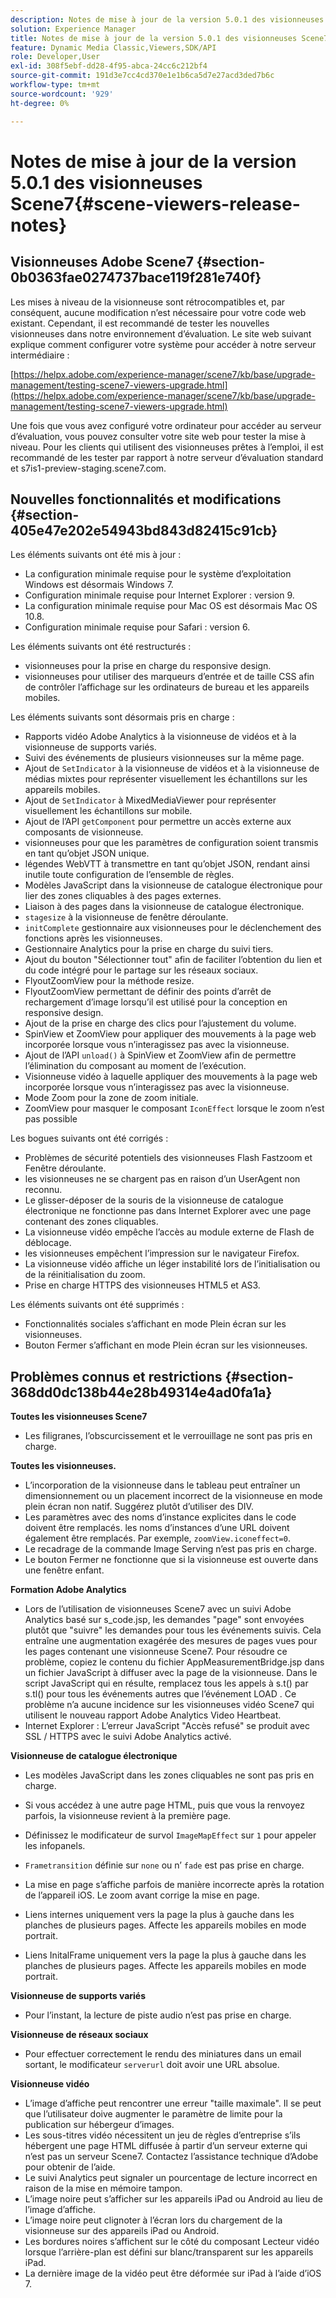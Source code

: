 ```yaml
---
description: Notes de mise à jour de la version 5.0.1 des visionneuses Scene7
solution: Experience Manager
title: Notes de mise à jour de la version 5.0.1 des visionneuses Scene7
feature: Dynamic Media Classic,Viewers,SDK/API
role: Developer,User
exl-id: 308f5ebf-dd28-4f95-abca-24cc6c212bf4
source-git-commit: 191d3e7cc4cd370e1e1b6ca5d7e27acd3ded7b6c
workflow-type: tm+mt
source-wordcount: '929'
ht-degree: 0%

---
```


# Notes de mise à jour de la version 5.0.1 des visionneuses Scene7{#scene-viewers-release-notes}

## Visionneuses Adobe Scene7 {#section-0b0363fae0274737bace119f281e740f}

Les mises à niveau de la visionneuse sont rétrocompatibles et, par conséquent, aucune modification n’est nécessaire pour votre code web existant. Cependant, il est recommandé de tester les nouvelles visionneuses dans notre environnement d’évaluation. Le site web suivant explique comment configurer votre système pour accéder à notre serveur intermédiaire :

[https://helpx.adobe.com/experience-manager/scene7/kb/base/upgrade-management/testing-scene7-viewers-upgrade.html](https://helpx.adobe.com/experience-manager/scene7/kb/base/upgrade-management/testing-scene7-viewers-upgrade.html)

Une fois que vous avez configuré votre ordinateur pour accéder au serveur d’évaluation, vous pouvez consulter votre site web pour tester la mise à niveau. Pour les clients qui utilisent des visionneuses prêtes à l’emploi, il est recommandé de les tester par rapport à notre serveur d’évaluation standard et s7is1-preview-staging.scene7.com.

## Nouvelles fonctionnalités et modifications {#section-405e47e202e54943bd843d82415c91cb}

Les éléments suivants ont été mis à jour :

* La configuration minimale requise pour le système d’exploitation Windows est désormais Windows 7.
* Configuration minimale requise pour Internet Explorer : version 9.
* La configuration minimale requise pour Mac OS est désormais Mac OS 10.8.
* Configuration minimale requise pour Safari : version 6.

Les éléments suivants ont été restructurés :

* visionneuses pour la prise en charge du responsive design.
* visionneuses pour utiliser des marqueurs d’entrée et de taille CSS afin de contrôler l’affichage sur les ordinateurs de bureau et les appareils mobiles.

Les éléments suivants sont désormais pris en charge :

* Rapports vidéo Adobe Analytics à la visionneuse de vidéos et à la visionneuse de supports variés.
* Suivi des événements de plusieurs visionneuses sur la même page.
* Ajout de `SetIndicator` à la visionneuse de vidéos et à la visionneuse de médias mixtes pour représenter visuellement les échantillons sur les appareils mobiles.
* Ajout de `SetIndicator` à MixedMediaViewer pour représenter visuellement les échantillons sur mobile.
* Ajout de l’API `getComponent` pour permettre un accès externe aux composants de visionneuse.
* visionneuses pour que les paramètres de configuration soient transmis en tant qu’objet JSON unique.
* légendes WebVTT à transmettre en tant qu’objet JSON, rendant ainsi inutile toute configuration de l’ensemble de règles.
* Modèles JavaScript dans la visionneuse de catalogue électronique pour lier des zones cliquables à des pages externes.
* Liaison à des pages dans la visionneuse de catalogue électronique.
* `stagesize` à la visionneuse de fenêtre déroulante.
* `initComplete` gestionnaire aux visionneuses pour le déclenchement des fonctions après les visionneuses.
* Gestionnaire Analytics pour la prise en charge du suivi tiers.
* Ajout du bouton &quot;Sélectionner tout&quot; afin de faciliter l’obtention du lien et du code intégré pour le partage sur les réseaux sociaux.
* FlyoutZoomView pour la méthode resize.
* FlyoutZoomView permettant de définir des points d’arrêt de rechargement d’image lorsqu’il est utilisé pour la conception en responsive design.
* Ajout de la prise en charge des clics pour l’ajustement du volume.
* SpinView et ZoomView pour appliquer des mouvements à la page web incorporée lorsque vous n’interagissez pas avec la visionneuse.
* Ajout de l’API `unload()` à SpinView et ZoomView afin de permettre l’élimination du composant au moment de l’exécution.
* Visionneuse vidéo à laquelle appliquer des mouvements à la page web incorporée lorsque vous n’interagissez pas avec la visionneuse.
* Mode Zoom pour la zone de zoom initiale.
* ZoomView pour masquer le composant `IconEffect` lorsque le zoom n’est pas possible

Les bogues suivants ont été corrigés :

* Problèmes de sécurité potentiels des visionneuses Flash Fastzoom et Fenêtre déroulante.
* les visionneuses ne se chargent pas en raison d’un UserAgent non reconnu.
* Le glisser-déposer de la souris de la visionneuse de catalogue électronique ne fonctionne pas dans Internet Explorer avec une page contenant des zones cliquables.
* La visionneuse vidéo empêche l’accès au module externe de Flash de déblocage.
* les visionneuses empêchent l’impression sur le navigateur Firefox.
* La visionneuse vidéo affiche un léger instabilité lors de l’initialisation ou de la réinitialisation du zoom.
* Prise en charge HTTPS des visionneuses HTML5 et AS3.

Les éléments suivants ont été supprimés :

* Fonctionnalités sociales s’affichant en mode Plein écran sur les visionneuses.
* Bouton Fermer s’affichant en mode Plein écran sur les visionneuses.

## Problèmes connus et restrictions {#section-368dd0dc138b44e28b49314e4ad0fa1a}

**Toutes les visionneuses Scene7**

* Les filigranes, l’obscurcissement et le verrouillage ne sont pas pris en charge.

**Toutes les visionneuses.**

* L’incorporation de la visionneuse dans le tableau peut entraîner un dimensionnement ou un placement incorrect de la visionneuse en mode plein écran non natif. Suggérez plutôt d’utiliser des DIV.
* Les paramètres avec des noms d’instance explicites dans le code doivent être remplacés. les noms d’instances d’une URL doivent également être remplacés. Par exemple, `zoomView.iconeffect=0`.
* Le recadrage de la commande Image Serving n’est pas pris en charge.
* Le bouton Fermer ne fonctionne que si la visionneuse est ouverte dans une fenêtre enfant.

**Formation Adobe Analytics**

* Lors de l’utilisation de visionneuses Scene7 avec un suivi Adobe Analytics basé sur s_code.jsp, les demandes &quot;page&quot; sont envoyées plutôt que &quot;suivre&quot; les demandes pour tous les événements suivis. Cela entraîne une augmentation exagérée des mesures de pages vues pour les pages contenant une visionneuse Scene7. Pour résoudre ce problème, copiez le contenu du fichier AppMeasurementBridge.jsp dans un fichier JavaScript à diffuser avec la page de la visionneuse. Dans le script JavaScript qui en résulte, remplacez tous les appels à s.t() par s.tl() pour tous les événements autres que l’événement LOAD . Ce problème n’a aucune incidence sur les visionneuses vidéo Scene7 qui utilisent le nouveau rapport Adobe Analytics Video Heartbeat.
* Internet Explorer : L’erreur JavaScript &quot;Accès refusé&quot; se produit avec SSL / HTTPS avec le suivi Adobe Analytics activé.

**Visionneuse de catalogue électronique**

* Les modèles JavaScript dans les zones cliquables ne sont pas pris en charge.
* Si vous accédez à une autre page HTML, puis que vous la renvoyez parfois, la visionneuse revient à la première page.
* Définissez le modificateur de survol `ImageMapEffect` sur `1` pour appeler les infopanels.

* `Frametransition` définie sur  `none` ou n’ `fade` est pas prise en charge.

* La mise en page s’affiche parfois de manière incorrecte après la rotation de l’appareil iOS. Le zoom avant corrige la mise en page.
* Liens internes uniquement vers la page la plus à gauche dans les planches de plusieurs pages. Affecte les appareils mobiles en mode portrait.
* Liens InitalFrame uniquement vers la page la plus à gauche dans les planches de plusieurs pages. Affecte les appareils mobiles en mode portrait.

**Visionneuse de supports variés**

* Pour l’instant, la lecture de piste audio n’est pas prise en charge.

**Visionneuse de réseaux sociaux**

* Pour effectuer correctement le rendu des miniatures dans un email sortant, le modificateur `serverurl` doit avoir une URL absolue.

**Visionneuse vidéo**

* L’image d’affiche peut rencontrer une erreur &quot;taille maximale&quot;. Il se peut que l’utilisateur doive augmenter le paramètre de limite pour la publication sur hébergeur d’images.
* Les sous-titres vidéo nécessitent un jeu de règles d’entreprise s’ils hébergent une page HTML diffusée à partir d’un serveur externe qui n’est pas un serveur Scene7. Contactez l’assistance technique d’Adobe pour obtenir de l’aide.
* Le suivi Analytics peut signaler un pourcentage de lecture incorrect en raison de la mise en mémoire tampon.
* L’image noire peut s’afficher sur les appareils iPad ou Android au lieu de l’image d’affiche.
* L’image noire peut clignoter à l’écran lors du chargement de la visionneuse sur des appareils iPad ou Android.
* Les bordures noires s’affichent sur le côté du composant Lecteur vidéo lorsque l’arrière-plan est défini sur blanc/transparent sur les appareils iPad.
* La dernière image de la vidéo peut être déformée sur iPad à l’aide d’iOS 7.
